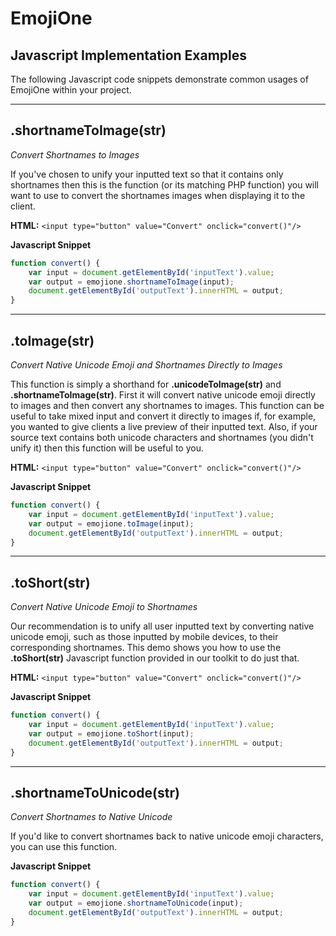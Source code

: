 # EmojiOne

## **Javascript Implementation Examples**

The following Javascript code snippets demonstrate common usages of EmojiOne within your project.

----------

## .shortnameToImage(str)
*Convert Shortnames to Images*

If you've chosen to unify your inputted text so that it contains only shortnames then this is the function (or its matching PHP function) you will want to use to convert the shortnames images when displaying it to the client.

**HTML:**
`<input type="button" value="Convert" onclick="convert()"/>`

**Javascript Snippet**
```javascript
function convert() {
	var input = document.getElementById('inputText').value;
	var output = emojione.shortnameToImage(input);
	document.getElementById('outputText').innerHTML = output;
}
```

----------

## .toImage(str)
*Convert Native Unicode Emoji and Shortnames Directly to Images*

This function is simply a shorthand for **.unicodeToImage(str)** and **.shortnameToImage(str)**. First it will convert native unicode emoji directly to images and then convert any shortnames to images. This function can be useful to take mixed input and convert it directly to images if, for example, you wanted to give clients a live preview of their inputted text. Also, if your source text contains both unicode characters and shortnames (you didn't unify it) then this function will be useful to you.
      
**HTML:**
`<input type="button" value="Convert" onclick="convert()"/>`

**Javascript Snippet**
```javascript
function convert() {
	var input = document.getElementById('inputText').value;
	var output = emojione.toImage(input);
	document.getElementById('outputText').innerHTML = output;
}
```

----------

## .toShort(str)
*Convert Native Unicode Emoji to Shortnames*

Our recommendation is to unify all user inputted text by converting native unicode emoji, such as those inputted by mobile devices, to their corresponding shortnames. This demo shows you how to use the **.toShort(str)** Javascript function provided in our toolkit to do just that.

**HTML:**
`<input type="button" value="Convert" onclick="convert()"/>`

**Javascript Snippet**
```javascript
function convert() {
	var input = document.getElementById('inputText').value;
	var output = emojione.toShort(input);
	document.getElementById('outputText').innerHTML = output;
}
```

----------

## .shortnameToUnicode(str)
*Convert Shortnames to Native Unicode*

If you'd like to convert shortnames back to native unicode emoji characters, you can use this function.

**Javascript Snippet**
````javascript
function convert() {
	var input = document.getElementById('inputText').value;
	var output = emojione.shortnameToUnicode(input);
	document.getElementById('outputText').innerHTML = output;
}
````